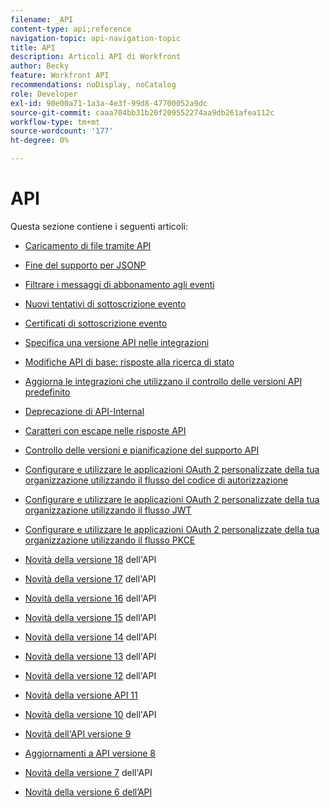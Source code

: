 ```yaml
---
filename: _API
content-type: api;reference
navigation-topic: api-navigation-topic
title: API
description: Articoli API di Workfront
author: Becky
feature: Workfront API
recommendations: noDisplay, noCatalog
role: Developer
exl-id: 90e00a71-1a3a-4e3f-99d8-47700052a9dc
source-git-commit: caaa704bb31b20f209552274aa9db261afea112c
workflow-type: tm+mt
source-wordcount: '177'
ht-degree: 0%

---
```


# API

Questa sezione contiene i seguenti articoli:

* [Caricamento di file tramite API](../../wf-api/api/uploading-files-api.md)
* [Fine del supporto per JSONP](../../wf-api/api/ending-support-jsonp.md)
* [Filtrare i messaggi di abbonamento agli eventi](../../wf-api/api/filter-event-sub-messages.md)
* [Nuovi tentativi di sottoscrizione evento](../../wf-api/api/event-sub-retries.md)
* [Certificati di sottoscrizione evento](../../wf-api/api/event-sub-certs.md)
* [Specifica una versione API nelle integrazioni](../../wf-api/api/specify-api-version-integrations.md)

* [Modifiche API di base: risposte alla ricerca di stato](../../wf-api/api/api-changes-search.md)
* [Aggiorna le integrazioni che utilizzano il controllo delle versioni API predefinito](../../wf-api/api/update-default-api-versioning.md)
* [Deprecazione di API-Internal](../../wf-api/api/deprecation-api-internal.md)
* [Caratteri con escape nelle risposte API](../../wf-api/api/escaped-characters-api.md)
* [Controllo delle versioni e pianificazione del supporto API](../../wf-api/api/api-version-support-schedule.md)
* [Configurare e utilizzare le applicazioni OAuth 2 personalizzate della tua organizzazione utilizzando il flusso del codice di autorizzazione](../../wf-api/api/oauth-app-code-token-flow.md)
* [Configurare e utilizzare le applicazioni OAuth 2 personalizzate della tua organizzazione utilizzando il flusso JWT](../../wf-api/api/oauth-app-jwt-flow.md)
* [Configurare e utilizzare le applicazioni OAuth 2 personalizzate della tua organizzazione utilizzando il flusso PKCE](../../wf-api/api/oauth-app-pkce-flow.md)
* [Novità della versione 18](../../wf-api/api/new-api-version-18.md) dell&#39;API
* [Novità della versione 17](../../wf-api/api/new-api-version-17.md) dell&#39;API
* [Novità della versione 16](../../wf-api/api/new-api-version-16.md) dell&#39;API
* [Novità della versione 15](../../wf-api/api/new-api-version-15.md) dell&#39;API
* [Novità della versione 14](../../wf-api/api/new-api-version-14.md) dell&#39;API
* [Novità della versione 13](../../wf-api/api/new-api-version-13.md) dell&#39;API
* [Novità della versione 12](../../wf-api/api/new-api-version-12.md) dell&#39;API
* [Novità della versione API 11](../../wf-api/api/new-api-version-11.md)
* [Novità della versione 10](../../wf-api/api/new-api-version-10.md) dell&#39;API
* [Novità dell&#39;API versione 9](../../wf-api/api/new-api-version-9.md)
* [Aggiornamenti a API versione 8](../../wf-api/api/new-api-version-8-updates.md)
* [Novità della versione 7](../../wf-api/api/new-api-version-7.md) dell&#39;API
* [Novità della versione 6 dell’API](../../wf-api/api/new-api-version-6.md)
